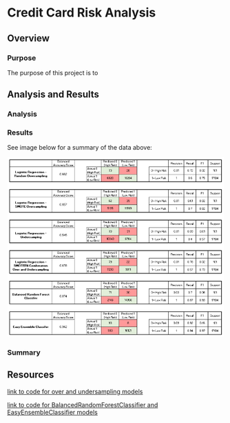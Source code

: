 # Credit Card Risk Analysis

## Overview

### Purpose
The purpose of this project is to 

## Analysis and Results

### Analysis



### Results

See image below for a summary of the data above:
<p align="center">
  <img src = https://github.com/lauras521/Credit_Risk_Analysis/blob/fa76f574ebb08d0bea05947ef6cd228d3d143fd7/summary_of_all_tests.PNG>
</p>

### Summary



## Resources
[link to code for over and undersampling models](https://github.com/lauras521/Credit_Risk_Analysis/blob/13d83effd92bd616b97250ea51257ed6a42cd04d/credit_risk_resampling.ipynb)

[link to code for BalancedRandomForestClassifier and EasyEnsembleClassifier models](https://github.com/lauras521/Credit_Risk_Analysis/blob/13d83effd92bd616b97250ea51257ed6a42cd04d/credit_risk_ensemble.ipynb)
